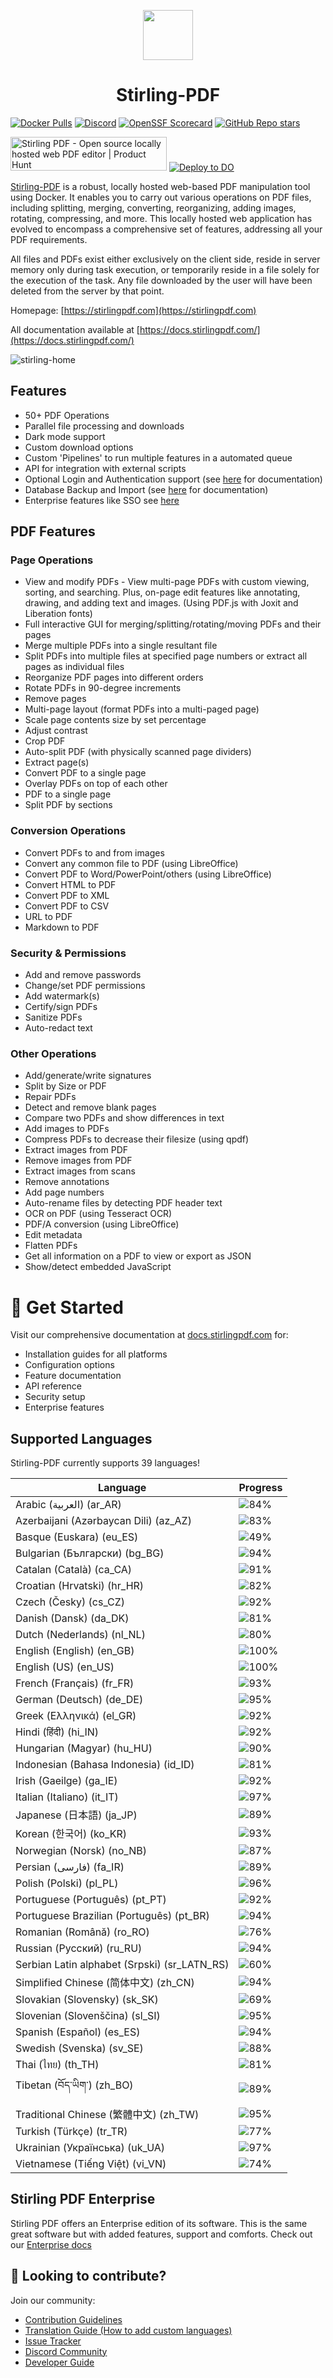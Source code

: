 <p align="center"><img src="https://raw.githubusercontent.com/Stirling-Tools/Stirling-PDF/main/docs/stirling.png" width="80"></p>
<h1 align="center">Stirling-PDF</h1>

[![Docker Pulls](https://img.shields.io/docker/pulls/frooodle/s-pdf)](https://hub.docker.com/r/frooodle/s-pdf)
[![Discord](https://img.shields.io/discord/1068636748814483718?label=Discord)](https://discord.gg/HYmhKj45pU)
[![OpenSSF Scorecard](https://api.scorecard.dev/projects/github.com/Stirling-Tools/Stirling-PDF/badge)](https://scorecard.dev/viewer/?uri=github.com/Stirling-Tools/Stirling-PDF)
[![GitHub Repo stars](https://img.shields.io/github/stars/stirling-tools/stirling-pdf?style=social)](https://github.com/Stirling-Tools/stirling-pdf)

<a href="https://www.producthunt.com/posts/stirling-pdf?embed=true&utm_source=badge-featured&utm_medium=badge&utm_souce=badge-stirling&#0045;pdf" target="_blank"><img src="https://api.producthunt.com/widgets/embed-image/v1/featured.svg?post_id=641239&theme=light" alt="Stirling&#0032;PDF - Open&#0032;source&#0032;locally&#0032;hosted&#0032;web&#0032;PDF&#0032;editor | Product Hunt" style="width: 250px; height: 54px;" width="250" height="54" /></a>
[![Deploy to DO](https://www.deploytodo.com/do-btn-blue.svg)](https://cloud.digitalocean.com/apps/new?repo=https://github.com/Stirling-Tools/Stirling-PDF/tree/digitalOcean&refcode=c3210994b1af)

[Stirling-PDF](https://www.stirlingpdf.com) is a robust, locally hosted web-based PDF manipulation tool using Docker. It enables you to carry out various operations on PDF files, including splitting, merging, converting, reorganizing, adding images, rotating, compressing, and more. This locally hosted web application has evolved to encompass a comprehensive set of features, addressing all your PDF requirements.

All files and PDFs exist either exclusively on the client side, reside in server memory only during task execution, or temporarily reside in a file solely for the execution of the task. Any file downloaded by the user will have been deleted from the server by that point.

Homepage: [https://stirlingpdf.com](https://stirlingpdf.com)

All documentation available at [https://docs.stirlingpdf.com/](https://docs.stirlingpdf.com/)

![stirling-home](images/stirling-home.jpg)

## Features

- 50+ PDF Operations
- Parallel file processing and downloads
- Dark mode support
- Custom download options
- Custom 'Pipelines' to run multiple features in a automated queue
- API for integration with external scripts
- Optional Login and Authentication support (see [here](https://docs.stirlingpdf.com/Advanced%20Configuration/System%20and%20Security) for documentation)
- Database Backup and Import (see [here](https://docs.stirlingpdf.com/Advanced%20Configuration/DATABASE) for documentation)
- Enterprise features like SSO see [here](https://docs.stirlingpdf.com/Enterprise%20Edition)

## PDF Features

### Page Operations

- View and modify PDFs - View multi-page PDFs with custom viewing, sorting, and searching. Plus, on-page edit features like annotating, drawing, and adding text and images. (Using PDF.js with Joxit and Liberation fonts)
- Full interactive GUI for merging/splitting/rotating/moving PDFs and their pages
- Merge multiple PDFs into a single resultant file
- Split PDFs into multiple files at specified page numbers or extract all pages as individual files
- Reorganize PDF pages into different orders
- Rotate PDFs in 90-degree increments
- Remove pages
- Multi-page layout (format PDFs into a multi-paged page)
- Scale page contents size by set percentage
- Adjust contrast
- Crop PDF
- Auto-split PDF (with physically scanned page dividers)
- Extract page(s)
- Convert PDF to a single page
- Overlay PDFs on top of each other
- PDF to a single page
- Split PDF by sections

### Conversion Operations

- Convert PDFs to and from images
- Convert any common file to PDF (using LibreOffice)
- Convert PDF to Word/PowerPoint/others (using LibreOffice)
- Convert HTML to PDF
- Convert PDF to XML
- Convert PDF to CSV
- URL to PDF
- Markdown to PDF

### Security & Permissions

- Add and remove passwords
- Change/set PDF permissions
- Add watermark(s)
- Certify/sign PDFs
- Sanitize PDFs
- Auto-redact text

### Other Operations

- Add/generate/write signatures
- Split by Size or PDF
- Repair PDFs
- Detect and remove blank pages
- Compare two PDFs and show differences in text
- Add images to PDFs
- Compress PDFs to decrease their filesize (using qpdf)
- Extract images from PDF
- Remove images from PDF
- Extract images from scans
- Remove annotations
- Add page numbers
- Auto-rename files by detecting PDF header text
- OCR on PDF (using Tesseract OCR)
- PDF/A conversion (using LibreOffice)
- Edit metadata
- Flatten PDFs
- Get all information on a PDF to view or export as JSON
- Show/detect embedded JavaScript




# 📖 Get Started

Visit our comprehensive documentation at [docs.stirlingpdf.com](https://docs.stirlingpdf.com) for:

- Installation guides for all platforms
- Configuration options
- Feature documentation
- API reference
- Security setup
- Enterprise features


## Supported Languages

Stirling-PDF currently supports 39 languages!

| Language                                     | Progress                               |
| -------------------------------------------- | -------------------------------------- |
| Arabic (العربية) (ar_AR)                        | ![84%](https://geps.dev/progress/84)   |
| Azerbaijani (Azərbaycan Dili) (az_AZ)        | ![83%](https://geps.dev/progress/83)   |
| Basque (Euskara) (eu_ES)                     | ![49%](https://geps.dev/progress/49)   |
| Bulgarian (Български) (bg_BG)                | ![94%](https://geps.dev/progress/94)   |
| Catalan (Català) (ca_CA)                     | ![91%](https://geps.dev/progress/91)   |
| Croatian (Hrvatski) (hr_HR)                  | ![82%](https://geps.dev/progress/82)   |
| Czech (Česky) (cs_CZ)                        | ![92%](https://geps.dev/progress/92)   |
| Danish (Dansk) (da_DK)                       | ![81%](https://geps.dev/progress/81)   |
| Dutch (Nederlands) (nl_NL)                   | ![80%](https://geps.dev/progress/80)   |
| English (English) (en_GB)                    | ![100%](https://geps.dev/progress/100) |
| English (US) (en_US)                         | ![100%](https://geps.dev/progress/100) |
| French (Français) (fr_FR)                    | ![93%](https://geps.dev/progress/93)   |
| German (Deutsch) (de_DE)                     | ![95%](https://geps.dev/progress/95)   |
| Greek (Ελληνικά) (el_GR)                     | ![92%](https://geps.dev/progress/92)   |
| Hindi (हिंदी) (hi_IN)                          | ![92%](https://geps.dev/progress/92)   |
| Hungarian (Magyar) (hu_HU)                   | ![90%](https://geps.dev/progress/90)   |
| Indonesian (Bahasa Indonesia) (id_ID)        | ![81%](https://geps.dev/progress/81)   |
| Irish (Gaeilge) (ga_IE)                      | ![92%](https://geps.dev/progress/92)   |
| Italian (Italiano) (it_IT)                   | ![97%](https://geps.dev/progress/97)   |
| Japanese (日本語) (ja_JP)                    | ![89%](https://geps.dev/progress/89)   |
| Korean (한국어) (ko_KR)                      | ![93%](https://geps.dev/progress/93)   |
| Norwegian (Norsk) (no_NB)                    | ![87%](https://geps.dev/progress/87)   |
| Persian (فارسی) (fa_IR)                      | ![89%](https://geps.dev/progress/89)   |
| Polish (Polski) (pl_PL)                      | ![96%](https://geps.dev/progress/96)   |
| Portuguese (Português) (pt_PT)               | ![92%](https://geps.dev/progress/92)   |
| Portuguese Brazilian (Português) (pt_BR)     | ![94%](https://geps.dev/progress/94)   |
| Romanian (Română) (ro_RO)                    | ![76%](https://geps.dev/progress/76)   |
| Russian (Русский) (ru_RU)                    | ![94%](https://geps.dev/progress/94)   |
| Serbian Latin alphabet (Srpski) (sr_LATN_RS) | ![60%](https://geps.dev/progress/60)   |
| Simplified Chinese (简体中文) (zh_CN)         | ![94%](https://geps.dev/progress/94)   |
| Slovakian (Slovensky) (sk_SK)                | ![69%](https://geps.dev/progress/69)   |
| Slovenian (Slovenščina) (sl_SI)              | ![95%](https://geps.dev/progress/95)   |
| Spanish (Español) (es_ES)                    | ![94%](https://geps.dev/progress/94)   |
| Swedish (Svenska) (sv_SE)                    | ![88%](https://geps.dev/progress/88)   |
| Thai (ไทย) (th_TH)                           | ![81%](https://geps.dev/progress/81)   |
| Tibetan (བོད་ཡིག་) (zh_BO)                     | ![89%](https://geps.dev/progress/89) |
| Traditional Chinese (繁體中文) (zh_TW)        | ![95%](https://geps.dev/progress/95)   |
| Turkish (Türkçe) (tr_TR)                     | ![77%](https://geps.dev/progress/77)   |
| Ukrainian (Українська) (uk_UA)               | ![97%](https://geps.dev/progress/97)   |
| Vietnamese (Tiếng Việt) (vi_VN)              | ![74%](https://geps.dev/progress/74)   |


## Stirling PDF Enterprise

Stirling PDF offers an Enterprise edition of its software. This is the same great software but with added features, support and comforts.
Check out our [Enterprise docs](https://docs.stirlingpdf.com/Enterprise%20Edition)


## 🤝 Looking to contribute?

Join our community:
- [Contribution Guidelines](CONTRIBUTING.md)
- [Translation Guide (How to add custom languages)](HowToAddNewLanguage.md)
- [Issue Tracker](https://github.com/Stirling-Tools/Stirling-PDF/issues)
- [Discord Community](https://discord.gg/HYmhKj45pU)
- [Developer Guide](DeveloperGuide.md)
